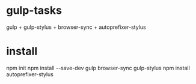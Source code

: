 # gulp-tasks
gulp + gulp-stylus + browser-sync + autoprefixer-stylus

# install
npm init
npm install --save-dev gulp browser-sync gulp-stylus
npm install autoprefixer-stylus
